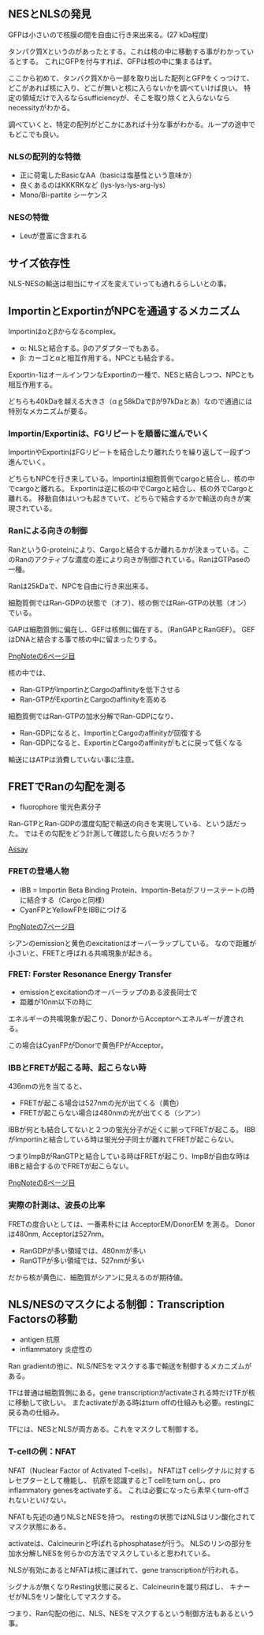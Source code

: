 ## NESとNLSの発見

GFPは小さいので核膜の間を自由に行き来出来る。(27 kDa程度)

タンパク質Xというのがあったとする。これは核の中に移動する事がわかっているとする。
これにGFPを付与すれば、GFPは核の中に集まるはず。

ここから初めて、タンパク質Xから一部を取り出した配列とGFPをくっつけて、
どこがあれば核に入り、どこが無いと核に入らないかを調べていけば良い。
特定の領域だけで入るならsufficiencyが、そこを取り除くと入らないならnecessityがわかる。

調べていくと、特定の配列がどこかにあれば十分な事がわかる。ループの途中でもどこでも良い。

### NLSの配列的な特徴

- 正に荷電したBasicなAA（basicは塩基性という意味か）
- 良くあるのはKKKRKなど (lys-lys-lys-arg-lys）
- Mono/Bi-partite シーケンス

### NESの特徴

- Leuが豊富に含まれる

## サイズ依存性

NLS-NESの輸送は相当にサイズを変えていっても通れるらしいとの事。

## ImportinとExportinがNPCを通過するメカニズム

Importinはαとβからなるcomplex。

- α: NLSと結合する。βのアダプターでもある。
- β: カーゴとαと相互作用する。NPCとも結合する。

Exportin-1はオールインワンなExportinの一種で、NESと結合しつつ、NPCとも相互作用する。

どちらも40kDaを越える大きさ（αｇ58kDaでβが97kDaとあ）なので通過には特別なメカニズムが要る。

### Importin/Exportinは、FGリピートを順番に進んでいく

ImportinやExportinはFGリピートを結合したり離れたりを繰り返して一段ずつ進んでいく。

どちらもNPCを行き来している。Importinは細胞質側でcargoと結合し、核の中でcargoと離れる。
Exportinは逆に核の中でCargoと結合し、核の外でCargoと離れる。
移動自体はいつも起きていて、どちらで結合するかで輸送の向きが実現されている。

### Ranによる向きの制御

RanというG-proteinにより、Cargoと結合するか離れるかが決まっている。このRanのアクティブな濃度の差により向きが制御されている。RanはGTPaseの一種。

Ranは25kDaで、NPCを自由に行き来出来る。

細胞質側ではRan-GDPの状態で（オフ）、核の側ではRan-GTPの状態（オン）でいる。

GAPは細胞質側に偏在し、GEFは核側に偏在する。（RanGAPとRanGEF）。
GEFはDNAと結合する事で核の中に留まったりする。

[PngNoteの6ページ目](https://karino2.github.io/ImageGallery/CellBiology706x.html#lg=1&slide=5)

核の中では、

- Ran-GTPがImportinとCargoのaffinityを低下させる
- Ran-GTPがExportinとCargoのaffinityを高める

細胞質側ではRan-GTPの加水分解でRan-GDPになり、

- Ran-GDPになると、ImportinとCargoのaffinityが回復する
- Ran-GDPになると、ExportinとCargoのaffinityがもとに戻って低くなる

輸送にはATPは消費していない事に注意。

## FRETでRanの勾配を測る

- fluorophore 蛍光色素分子

Ran-GTPとRan-GDPの濃度勾配で輸送の向きを実現している、という話だった。
ではその勾配をどう計測して確認したら良いだろうか？

[Assay](Assay)

### FRETの登場人物

- IBB = Importin Beta Binding Protein、Importin-Betaがフリーステートの時に結合する（Cargoと同様）
- CyanFPとYellowFPをIBBにつける

[PngNoteの7ページ目](https://karino2.github.io/ImageGallery/CellBiology706x.html#lg=1&slide=6)

シアンのemissionと黄色のexcitationはオーバーラップしている。
なので距離が小さいと、FRETと呼ばれる共鳴現象が起きる。

### FRET: Forster Resonance Energy Transfer

- emissionとexcitationのオーバーラップのある波長同士で
- 距離が10nm以下の時に

エネルギーの共鳴現象が起こり、DonorからAcceptorへエネルギーが渡される。

この場合はCyanFPがDonorで黄色FPがAcceptor。

### IBBとFRETが起こる時、起こらない時

436nmの光を当てると、

- FRETが起こる場合は527nmの光が出てくる（黄色）
- FRETが起こらない場合は480nmの光が出てくる（シアン）

IBBが何とも結合してないと２つの蛍光分子が近くに揃ってFRETが起こる。
IBBがImportinと結合している時は蛍光分子同士が離れてFRETが起こらない。

つまりImpBがRanGTPと結合している時はFRETが起こり、ImpBが自由な時はIBBと結合するのでFRETが起こらない。

[PngNoteの8ページ目](https://karino2.github.io/ImageGallery/CellBiology706x.html#lg=1&slide=7)

### 実際の計測は、波長の比率

FRETの度合いとしては、一番素朴には AcceptorEM/DonorEM を測る。
Donorは480nm, Acceptorは527nm。

- RanGDPが多い領域では、480nmが多い
- RanGTPが多い領域では、527nmが多い

だから核が黄色に、細胞質がシアンに見えるのが期待値。

## NLS/NESのマスクによる制御：Transcription Factorsの移動

- antigen 抗原
- inflammatory 炎症性の

Ran gradientの他に、NLS/NESをマスクする事で輸送を制御するメカニズムがある。

TFは普通は細胞質側にある。gene transcriptionがactivateされる時だけTFが核に移動して欲しい。
またactivateがある時はturn offの仕組みも必要。restingに戻る為の仕組み。

TFには、NESとNLSが両方ある。これをマスクして制御する。

### T-cellの例：NFAT

NFAT（Nuclear Factor of Activated T-cells）。
NFATはT cellシグナルに対するレセプターとして機能し、
抗原を認識するとT cellをturn onし、pro inflammatory genesをactivateする。
これは必要になったら素早くturn-offされないといけない。

NFATも先述の通りNLSとNESを持つ。
restingの状態ではNLSはリン酸化されてマスク状態にある。

activateは、Calcineurinと呼ばれるphosphataseが行う。
NLSのリンの部分を加水分解しNESを何らかの方法でマスクしていると思われている。

NLSが有効にあるとNFATは核に運ばれて、gene transcriptionが行われる。

シグナルが無くなりResting状態に戻ると、Calcineurinを蹴り飛ばし、
キナーゼがNLSをリン酸化してマスクする。

つまり、Ran勾配の他に、NLS、NESをマスクするという制御方法もあるという事。